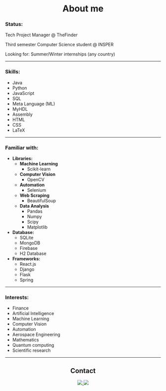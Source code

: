 <h1 align='center'>
  About me
</h1>

<h3>Status:</h3>
    <p>Tech Project Manager @ TheFinder</p>
    <p>Third semester Computer Science student @ INSPER</p>
    <p>Looking for: Summer/Winter internships (any country)</p>

------

<h3>Skills:</h3>
    <ul>
        <li>Java</li>
        <li>Python</li>
        <li>JavaScript</li>
        <li>SQL</li>
        <li>Meta Language (ML)</li>
        <li>MyHDL</li>
        <li>Assembly</li>
        <li>HTML</li>
        <li>CSS</li>
        <li>LaTeX</li>
    </ul>

------

<h3>Familiar with:</h3>
  <ul>
      <li><strong>Libraries:</strong>
          <ul>
              <li><strong>Machine Learning</strong>
                  <ul>
                      <li>Scikit-learn</li>
                  </ul>
              </li>
              <li><strong>Computer Vision</strong>
                  <ul>
                      <li>OpenCV</li>
                  </ul>
              </li>
              <li><strong>Automation</strong>
                  <ul>
                      <li>Selenium</li>
                  </ul>
              </li>
              <li><strong>Web Scraping</strong>
                  <ul>
                      <li>BeautifulSoup</li>
                  </ul>
              </li>
              <li><strong>Data Analysis</strong>
                  <ul>
                      <li>Pandas</li>
                      <li>Numpy</li>
                      <li>Scipy</li>
                      <li>Matplotlib</li>
                  </ul>
              </li>
          </ul>
      </li>
      <li><strong>Database:</strong>
          <ul>
              <li>SQLite</li>
              <li>MongoDB</li>
              <li>Firebase</li>
              <li>H2 Database</li>
          </ul>
      </li>
      <li><strong>Frameworks:</strong>
          <ul>
              <li>React.js</li>
              <li>Django</li>
              <li>Flask</li>
              <li>Spring</li>
          </ul>
      </li>
  </ul>

------

<h3>Interests:</h3>
    <ul>
        <li>Finance</li>
        <li>Artificial Intelligence</li>
        <li>Machine Learning</li>
        <li>Computer Vision</li>
        <li>Automation</li>
        <li>Aerospace Engineering</li>
        <li>Mathematics</li>
        <li>Quantum computing</li>
        <li>Scientific research</li>
    </ul>

------

<h2 align="center">Contact</h2>
<p align="center">
  <a href="https://www.linkedin.com/in/gustavo-cruz-04492b235">
      <img src="https://img.shields.io/badge/LinkedIn-0077B5?style=for-the-badge&logo=linkedin&logoColor=white" />
  </a>
  <a href="mailto:gubscruz@gmail.com">
    <img src="https://img.shields.io/badge/Gmail-D14836?style=for-the-badge&logo=gmail&logoColor=white" />
  </a>
</p>
